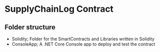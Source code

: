 # SupplyChainLog Contract

## Folder structure

- Solidity; Folder for the SmartContracts and Libraries written in Solidity
- ConsoleApp; A .NET Core Console app to deploy and test the contract